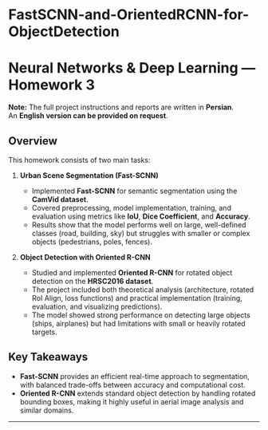 # FastSCNN-and-OrientedRCNN-for-ObjectDetection

# Neural Networks & Deep Learning — Homework 3  

**Note:** The full project instructions and reports are written in **Persian**.  
An **English version can be provided on request**.  

## Overview  
This homework consists of two main tasks:  

1. **Urban Scene Segmentation (Fast-SCNN)**  
   - Implemented **Fast-SCNN** for semantic segmentation using the **CamVid dataset**.  
   - Covered preprocessing, model implementation, training, and evaluation using metrics like **IoU**, **Dice Coefficient**, and **Accuracy**.  
   - Results show that the model performs well on large, well-defined classes (road, building, sky) but struggles with smaller or complex objects (pedestrians, poles, fences).  

2. **Object Detection with Oriented R-CNN**  
   - Studied and implemented **Oriented R-CNN** for rotated object detection on the **HRSC2016 dataset**.  
   - The project included both theoretical analysis (architecture, rotated RoI Align, loss functions) and practical implementation (training, evaluation, and visualizing predictions).  
   - The model showed strong performance on detecting large objects (ships, airplanes) but had limitations with small or heavily rotated targets.  

## Key Takeaways  
- **Fast-SCNN** provides an efficient real-time approach to segmentation, with balanced trade-offs between accuracy and computational cost.  
- **Oriented R-CNN** extends standard object detection by handling rotated bounding boxes, making it highly useful in aerial image analysis and similar domains.  

---
